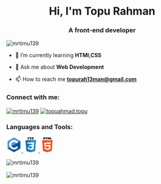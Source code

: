 <h1 align="center">Hi, I'm Topu Rahman </h1>
<h3 align="center">A front-end developer</h3>

<p align="left"> <img src="https://komarev.com/ghpvc/?username=mrtimu139&label=Profile%20views&color=0e75b6&style=flat" alt="mrtimu139" /> </p>

- 🌱 I’m currently learning **HTMl,CSS**

- 💬 Ask me about **Web Development**

- 📫 How to reach me **topurah13man@gmail.com**

<h3 align="left">Connect with me:</h3>
<p align="left">
<a href="https://linkedin.com/in/mrtimu139" target="blank"><img align="center" src="https://raw.githubusercontent.com/rahuldkjain/github-profile-readme-generator/master/src/images/icons/Social/linked-in-alt.svg" alt="mrtimu139" height="30" width="40" /></a>
<a href="https://fb.com/topuahmad.topu" target="blank"><img align="center" src="https://raw.githubusercontent.com/rahuldkjain/github-profile-readme-generator/master/src/images/icons/Social/facebook.svg" alt="topuahmad.topu" height="30" width="40" /></a>
</p>

<h3 align="left">Languages and Tools:</h3>
<p align="left"> <a href="https://www.cprogramming.com/" target="_blank" rel="noreferrer"> <img src="https://raw.githubusercontent.com/devicons/devicon/master/icons/c/c-original.svg" alt="c" width="40" height="40"/> </a> <a href="https://www.w3schools.com/css/" target="_blank" rel="noreferrer"> <img src="https://raw.githubusercontent.com/devicons/devicon/master/icons/css3/css3-original-wordmark.svg" alt="css3" width="40" height="40"/> </a> <a href="https://www.w3.org/html/" target="_blank" rel="noreferrer"> <img src="https://raw.githubusercontent.com/devicons/devicon/master/icons/html5/html5-original-wordmark.svg" alt="html5" width="40" height="40"/> </a> </p>

<p><img align="center" src="https://github-readme-stats.vercel.app/api/top-langs?username=mrtimu139&show_icons=true&locale=en&layout=compact" alt="mrtimu139" /></p>

<p><img align="center" src="https://github-readme-streak-stats.herokuapp.com/?user=mrtimu139&" alt="mrtimu139" /></p>

